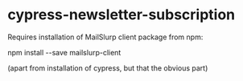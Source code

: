 # cypress-newsletter-subscription

Requires installation of MailSlurp client package from npm:

   npm install --save mailslurp-client
 
(apart from installation of cypress, but that the obvious part)

